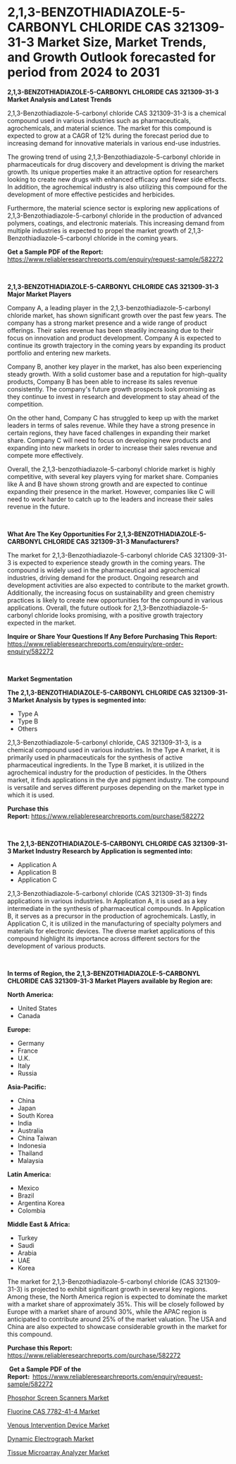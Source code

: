<p><h1>2,1,3-BENZOTHIADIAZOLE-5-CARBONYL CHLORIDE CAS 321309-31-3 Market Size, Market Trends, and Growth Outlook forecasted for period from 2024 to 2031</h1></p><p><strong>2,1,3-BENZOTHIADIAZOLE-5-CARBONYL CHLORIDE CAS 321309-31-3 Market Analysis and Latest Trends</strong></p>
<p><p>2,1,3-Benzothiadiazole-5-carbonyl chloride CAS 321309-31-3 is a chemical compound used in various industries such as pharmaceuticals, agrochemicals, and material science. The market for this compound is expected to grow at a CAGR of 12% during the forecast period due to increasing demand for innovative materials in various end-use industries. </p><p>The growing trend of using 2,1,3-Benzothiadiazole-5-carbonyl chloride in pharmaceuticals for drug discovery and development is driving the market growth. Its unique properties make it an attractive option for researchers looking to create new drugs with enhanced efficacy and fewer side effects. In addition, the agrochemical industry is also utilizing this compound for the development of more effective pesticides and herbicides.</p><p>Furthermore, the material science sector is exploring new applications of 2,1,3-Benzothiadiazole-5-carbonyl chloride in the production of advanced polymers, coatings, and electronic materials. This increasing demand from multiple industries is expected to propel the market growth of 2,1,3-Benzothiadiazole-5-carbonyl chloride in the coming years.</p></p>
<p><strong>Get a Sample PDF of the Report:&nbsp;</strong> <a href="https://www.reliableresearchreports.com/enquiry/request-sample/582272">https://www.reliableresearchreports.com/enquiry/request-sample/582272</a></p>
<p>&nbsp;</p>
<p><strong>2,1,3-BENZOTHIADIAZOLE-5-CARBONYL CHLORIDE CAS 321309-31-3 Major Market Players</strong></p>
<p><p>Company A, a leading player in the 2,1,3-benzothiadiazole-5-carbonyl chloride market, has shown significant growth over the past few years. The company has a strong market presence and a wide range of product offerings. Their sales revenue has been steadily increasing due to their focus on innovation and product development. Company A is expected to continue its growth trajectory in the coming years by expanding its product portfolio and entering new markets.</p><p>Company B, another key player in the market, has also been experiencing steady growth. With a solid customer base and a reputation for high-quality products, Company B has been able to increase its sales revenue consistently. The company's future growth prospects look promising as they continue to invest in research and development to stay ahead of the competition.</p><p>On the other hand, Company C has struggled to keep up with the market leaders in terms of sales revenue. While they have a strong presence in certain regions, they have faced challenges in expanding their market share. Company C will need to focus on developing new products and expanding into new markets in order to increase their sales revenue and compete more effectively.</p><p>Overall, the 2,1,3-benzothiadiazole-5-carbonyl chloride market is highly competitive, with several key players vying for market share. Companies like A and B have shown strong growth and are expected to continue expanding their presence in the market. However, companies like C will need to work harder to catch up to the leaders and increase their sales revenue in the future.</p></p>
<p>&nbsp;</p>
<p><strong>What Are The Key Opportunities For 2,1,3-BENZOTHIADIAZOLE-5-CARBONYL CHLORIDE CAS 321309-31-3 Manufacturers?</strong></p>
<p><p>The market for 2,1,3-Benzothiadiazole-5-carbonyl chloride CAS 321309-31-3 is expected to experience steady growth in the coming years. The compound is widely used in the pharmaceutical and agrochemical industries, driving demand for the product. Ongoing research and development activities are also expected to contribute to the market growth. Additionally, the increasing focus on sustainability and green chemistry practices is likely to create new opportunities for the compound in various applications. Overall, the future outlook for 2,1,3-Benzothiadiazole-5-carbonyl chloride looks promising, with a positive growth trajectory expected in the market.</p></p>
<p><strong>Inquire or Share Your Questions If Any Before Purchasing This Report:</strong> <a href="https://www.reliableresearchreports.com/enquiry/pre-order-enquiry/582272">https://www.reliableresearchreports.com/enquiry/pre-order-enquiry/582272</a></p>
<p>&nbsp;</p>
<p><strong>Market Segmentation</strong></p>
<p><strong>The 2,1,3-BENZOTHIADIAZOLE-5-CARBONYL CHLORIDE CAS 321309-31-3 Market Analysis by types is segmented into:</strong></p>
<p><ul><li>Type A</li><li>Type B</li><li>Others</li></ul></p>
<p><p>2,1,3-Benzothiadiazole-5-carbonyl chloride, CAS 321309-31-3, is a chemical compound used in various industries. In the Type A market, it is primarily used in pharmaceuticals for the synthesis of active pharmaceutical ingredients. In the Type B market, it is utilized in the agrochemical industry for the production of pesticides. In the Others market, it finds applications in the dye and pigment industry. The compound is versatile and serves different purposes depending on the market type in which it is used.</p></p>
<p><strong>Purchase this Report:&nbsp;</strong><a href="https://www.reliableresearchreports.com/purchase/582272">https://www.reliableresearchreports.com/purchase/582272</a></p>
<p>&nbsp;</p>
<p><strong>The 2,1,3-BENZOTHIADIAZOLE-5-CARBONYL CHLORIDE CAS 321309-31-3 Market Industry Research by Application is segmented into:</strong></p>
<p><ul><li>Application A</li><li>Application B</li><li>Application C</li></ul></p>
<p><p>2,1,3-Benzothiadiazole-5-carbonyl chloride (CAS 321309-31-3) finds applications in various industries. In Application A, it is used as a key intermediate in the synthesis of pharmaceutical compounds. In Application B, it serves as a precursor in the production of agrochemicals. Lastly, in Application C, it is utilized in the manufacturing of specialty polymers and materials for electronic devices. The diverse market applications of this compound highlight its importance across different sectors for the development of various products.</p></p>
<p>&nbsp;</p>
<p><strong>In terms of Region, the 2,1,3-BENZOTHIADIAZOLE-5-CARBONYL CHLORIDE CAS 321309-31-3 Market Players available by Region are:</strong></p>
<p>
    <p> <strong> North America: </strong>
        <ul>
            <li>United States</li>
            <li>Canada</li>
        </ul>
        </p> 
    <p> <strong> Europe: </strong>
        <ul>
            <li>Germany</li>
            <li>France</li>
            <li>U.K.</li>
            <li>Italy</li>
            <li>Russia</li>
        </ul>
        </p> 
    <p> <strong> Asia-Pacific: </strong>
        <ul>
            <li>China</li>
            <li>Japan</li>
            <li>South Korea</li>
            <li>India</li>
            <li>Australia</li>
            <li>China Taiwan</li>
            <li>Indonesia</li>
            <li>Thailand</li>
            <li>Malaysia</li>
        </ul>
        </p> 
    <p> <strong> Latin America: </strong>
        <ul>
            <li>Mexico</li>
            <li>Brazil</li>
            <li>Argentina Korea</li>
            <li>Colombia</li>
        </ul>
        </p> 
    <p> <strong> Middle East & Africa: </strong>
        <ul>
            <li>Turkey</li>
            <li>Saudi</li>
            <li>Arabia</li>
            <li>UAE</li>
            <li>Korea</li>
        </ul>
    </p>
    </p>
<p><p>The market for 2,1,3-Benzothiadiazole-5-carbonyl chloride (CAS 321309-31-3) is projected to exhibit significant growth in several key regions. Among these, the North America region is expected to dominate the market with a market share of approximately 35%. This will be closely followed by Europe with a market share of around 30%, while the APAC region is anticipated to contribute around 25% of the market valuation. The USA and China are also expected to showcase considerable growth in the market for this compound.</p></p>
<p><strong>Purchase this Report: </strong><a href="https://www.reliableresearchreports.com/purchase/582272">https://www.reliableresearchreports.com/purchase/582272</a></p>
<p>&nbsp;<strong>Get a Sample PDF of the Report:&nbsp;&nbsp;</strong><a href="https://www.reliableresearchreports.com/enquiry/request-sample/582272">https://www.reliableresearchreports.com/enquiry/request-sample/582272</a></p>
<p><strong></strong></p>
<p><p><a href="https://github.com/julyju69/Market-Research-Report-List-2/blob/main/phosphor-screen-scanners-market.md">Phosphor Screen Scanners Market</a></p><p><a href="https://github.com/nathandecarvalho/Market-Research-Report-List-2/blob/main/fluorine-cas-7782-41-4-market.md">Fluorine CAS 7782-41-4 Market</a></p><p><a href="https://medium.com/@sydniledner/venous-intervention-device-market-the-key-to-successful-business-strategy-forecast-till-2031-a9f7b3508347">Venous Intervention Device Market</a></p><p><a href="https://medium.com/@sydniledner/dynamic-electrograph-market-comprehensive-assessment-by-type-application-and-geography-953440068e07">Dynamic Electrograph Market</a></p><p><a href="https://medium.com/@sydniledner/tissue-microarray-analyzer-market-outlook-industry-overview-and-forecast-2024-to-2031-11894cbf4c50">Tissue Microarray Analyzer Market</a></p></p>